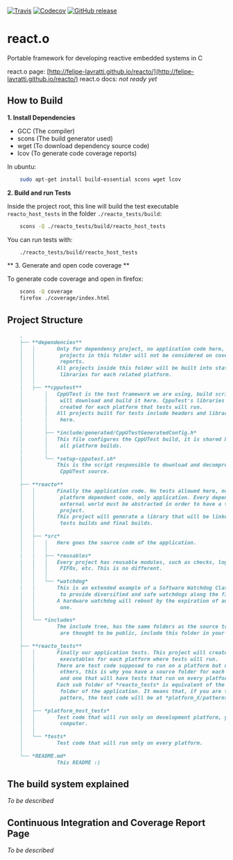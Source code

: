 [![Travis](https://img.shields.io/travis/felipe-lavratti/reacto.svg?style=flat-square)](https://travis-ci.org/felipe-lavratti/reacto)
[![Codecov](https://img.shields.io/codecov/c/github/felipe-lavratti/reacto.svg?style=flat-square)](https://codecov.io/gh/felipe-lavratti/reacto)
[![GitHub release](https://img.shields.io/github/release/felipe-lavratti/reacto.svg?style=flat-square)]()

# react.o
Portable framework for developing reactive embedded systems in C

react.o page: [http://felipe-lavratti.github.io/reacto/](http://felipe-lavratti.github.io/reacto/)
react.o docs: *not ready yet*

## How to Build

**1. Install Dependencies**

- GCC (The compiler)
- scons (The build generator used)
- wget (To download dependency source code)
- lcov (To generate code coverage reports)

In ubuntu:
```sh
    sudo apt-get install build-essential scons wget lcov
```

**2. Build and run Tests**

Inside the project root, this line will build the test executable `reacto_host_tests` in the folder `./reacto_tests/build`:

```sh
    scons -Q ./reacto_tests/build/reacto_host_tests
```

You can run tests with:

```sh
    ./reacto_tests/build/reacto_host_tests
```

** 3. Generate and open code coverage **

To generate code coverage and open in firefox:
```sh
    scons -Q coverage
    firefox ./coverage/index.html
```

## Project Structure

```md
    .
    ├── **dependencies**
    │   │       Only for dependency project, no application code here,
    │   │        projects in this folder will not be considered on coverage
    │   │        reports.
    │   │       All projects inside this folder will be built into static
    │   │        libraries for each related platform.
    │   │
    │   ├── **cpputest**
    │       │   CppUTest is the test framework we are using, build scripts
    │       │    will download and build it here. CppuTest's libraries are
    │       │    created for each platform that tests will run.
    │       │   All projects built for tests include headers and libraries from
    │       │    here.
    │       │
    │       ├── *include/generated/CppUTestGeneratedConfig.h*
    │       │   This file configures the CppUTest build, it is shared between
    │       │    all platform builds.
    │       │
    │       └── *setup-cpputest.sh*
    │           This is the script responsible to download and decompress
    │            CppUTest source.
    │
    ├── **reacto**
    │   │       Finally the application code. No tests allowed here, nor
    │   │        platform dependent code, only application. Every dependency to
    │   │        external world must be abstracted in order to have a testable
    │   │        project.
    │   │       This project will generate a library that will be linked against
    │   │        tests builds and final builds.
    │   │
    │   ├── *src*
    │   │   │   Here goes the source code of the application.
    │   │   │
    │   │   ├── *reusables*
    │   │   │   Every project has reusable modules, such as checks, logs,
    │   │   │    FIFOs, etc. This is no different.
    │   │   │
    │   │   └── *watchdog*
    │   │       This is an extended example of a Software Watchdog Class created
    │   │        to provide diversified and safe watchdogs along the firwmare.
    │   │       A hardware watchdog will reboot by the expiration of any soft
    │   │        one.
    │   │
    │   └── *includes*
    │           The include tree, has the same folders as the source tree. Files
    │            are thought to be public, include this folder in your project.
    │
    ├── **reacto_tests**
    │   │       Finally our application tests. This project will create
    │   │        executables for each platform where tests will run.
    │   │       There are test code supposed to run on a platform but not on the
    │   │        others, this is why you have a source folder for each platform
    │   │        and one that will have tests that run on every platforms.
    │   │       Each sub folder of *reacto_tests* is equivalent of the *src*
    │   │        folder of the application. It means that, if you are testing a
    │   │        pattern, the test code will be at *platform_X/patterns/*.
    │   │
    │   ├── *platform_host_tests*
    │   │       Test code that will run only on development platform, your
    │   │        computer.
    │   │
    │   └── *tests*
    │           Test code that will run only on every platform.
    │
    └── *README.md*
                This README :)
```

## The build system explained

*To be described*

## Continuous Integration and Coverage Report Page

*To be described*
